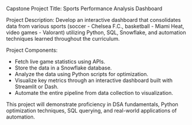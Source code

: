 Capstone Project Title: Sports Performance Analysis Dashboard

Project Description:
Develop an interactive dashboard that consolidates data from various sports (soccer - Chelsea F.C., basketball - Miami Heat, video games - Valorant) utilizing Python, SQL, Snowflake, and automation techniques learned throughout the curriculum.

Project Components:
- Fetch live game statistics using APIs.
- Store the data in a Snowflake database.
- Analyze the data using Python scripts for optimization.
- Visualize key metrics through an interactive dashboard built with Streamlit or Dash.
- Automate the entire pipeline from data collection to visualization.

This project will demonstrate proficiency in DSA fundamentals, Python optimization techniques, SQL querying, and real-world applications of automation.